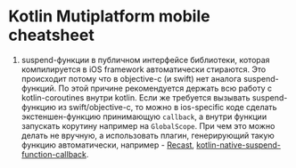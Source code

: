 # Kotlin Mutiplatform mobile cheatsheet

1. suspend-функции в публичном интерфейсе библиотеки, которая компилируется в iOS framework автоматически стираются. Это происходит потому что в objective-c (и swift) нет аналога suspend-функций. По этой причине рекомендуется держать всю работу с kotlin-coroutines внутри kotlin. Если же требуется вызывать suspend-функцию из swift/objective-c, то можно в ios-specific коде сделать экстеншен-функцию принимающую `callback`, а внутри функции запускать корутину например на `GlobalScope`. При чем это можно делать не вручную, а использовать плагин, генерирующий такую функцию автоматически, например - [Recast](https://github.com/andrewemery/recast), [kotlin-native-suspend-function-callback](https://github.com/feilfeilundfeil/kotlin-native-suspend-function-callback).
